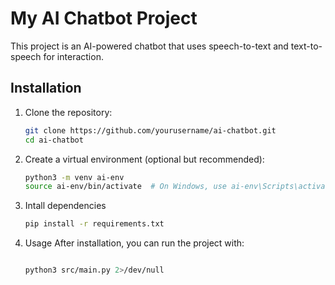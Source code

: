
# My AI Chatbot Project

This project is an AI-powered chatbot that uses speech-to-text and text-to-speech for interaction.

## Installation

1. Clone the repository:
   ```bash 
   git clone https://github.com/yourusername/ai-chatbot.git
   cd ai-chatbot

2. Create a virtual environment (optional but recommended):

    ```bash 
    python3 -m venv ai-env
    source ai-env/bin/activate  # On Windows, use ai-env\Scripts\activate
    ```
3. Intall dependencies 
    ```bash 
    pip install -r requirements.txt
    ```

4. Usage
    After installation, you can run the project with:

    ```bash
    
   python3 src/main.py 2>/dev/null



    ```

